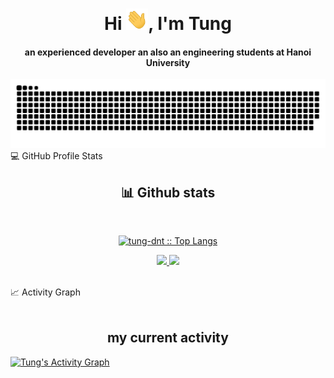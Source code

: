 <div align="center">
<h1 align="center">Hi <img width="35" src="https://github.com/1999AZZAR/1999AZZAR/blob/main/resources/img/waving.gif">, I'm Tung</h1>
<h4 align="center">an experienced developer an also an engineering students at Hanoi University</h4>
</div>

<div align="center">
  <a href="https://github.com/tung-dnt">
  <img  src="https://github.com/1999AZZAR/1999AZZAR/blob/main/resources/img/grid-snake.svg"
       alt="snake" /></a>
</div>

  <summary>💻 GitHub Profile Stats</summary>
  <div>
    <h2 align="center"> 📊 Github stats </h2>
      <br/>
        <p align="center">
          <a href="https://github.com/tung-dnt/">
          <img src="https://github-readme-stats.vercel.app/api/top-langs/?username=tung-dnt&langs_count=6&theme=dracula&layout=compact&hide_border=true" alt="tung-dnt :: Top Langs" /></a>
        </p>
        <p align="center">
          <a href="https://github.com/tung-dnt/">
          <img width="49.5%" src="https://github-readme-stats.vercel.app/api?username=tung-dnt&show_icons=true&theme=dracula&hide_border=true" />
          <img width="49.5%" src="https://github-readme-streak-stats.herokuapp.com?user=tung-dnt&theme=dracula&date_format=j%2Fn%5B%2FY%5D&hide_border=true" />
          </a>
       </p>
     <br>
  </div>    

  <summary>📈 Activity Graph</summary>
  <br/>
  <h2 align="center"> my current activity </h2>
<a href="https://github.com/tung-dnt"><img alt="Tung's Activity Graph" src="https://activity-graph.herokuapp.com/graph/?username=tung-dnt&bg_color=22272e&color=fff&line=dd6387&point=fff&hide_border=true" /></a>

